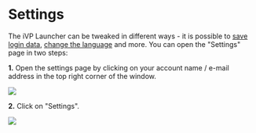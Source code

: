 # Settings

The iVP Launcher can be tweaked in different ways - it is possible to [save login data](remember-me-option.md), [change the language](launcher-language.md) and more. You can open the "Settings" page in two steps:

**1.** Open the settings page by clicking on your account name / e-mail address in the top right corner of the window.

![](../../../.gitbook/assets/iVP\_launcher\_mail.jpg)

**2.** Click on "Settings".

![](../../../.gitbook/assets/iVP\_launcher\_settings.jpg)

